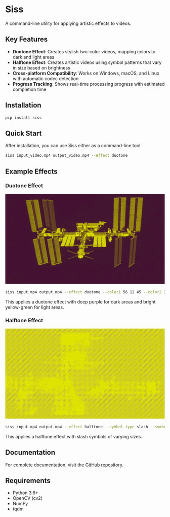 # Siss

A command-line utility for applying artistic effects to videos.

## Key Features

- **Duotone Effect**: Creates stylish two-color videos, mapping colors to dark and light areas
- **Halftone Effect**: Creates artistic videos using symbol patterns that vary in size based on brightness
- **Cross-platform Compatibility**: Works on Windows, macOS, and Linux with automatic codec detection
- **Progress Tracking**: Shows real-time processing progress with estimated completion time

## Installation

```bash
pip install siss
```

## Quick Start

After installation, you can use Siss either as a command-line tool:

```bash
siss input_video.mp4 output_video.mp4 --effect duotone
```

## Example Effects

### Duotone Effect

![Duotone Example](https://raw.githubusercontent.com/MichailSemoglou/siss/main/examples/duotone_example.jpg)

```bash
siss input.mp4 output.mp4 --effect duotone --color1 56 12 45 --color2 217 237 3
```

This applies a duotone effect with deep purple for dark areas and bright yellow-green for light areas.

### Halftone Effect

![Halftone Example](https://raw.githubusercontent.com/MichailSemoglou/siss/main/examples/halftone_example.jpg)

```bash
siss input.mp4 output.mp4 --effect halftone --symbol_type slash --symbol_size 20 --color1 56 12 45 --color2 217 237 3
```

This applies a halftone effect with slash symbols of varying sizes.

## Documentation

For complete documentation, visit the [GitHub repository](https://github.com/MichailSemoglou/siss).

## Requirements

- Python 3.6+
- OpenCV (cv2)
- NumPy
- tqdm
